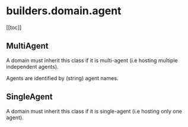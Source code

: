 # builders.domain.agent

[[toc]]

## MultiAgent

A domain must inherit this class if it is multi-agent (i.e hosting multiple independent agents).

Agents are identified by (string) agent names.

## SingleAgent

A domain must inherit this class if it is single-agent (i.e hosting only one agent).

